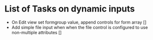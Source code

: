 # List of Tasks on dynamic inputs

- On Edit view set formgroup value, append controls for form array []
- Add simple file input when when the file control is configured to use non-multiple attributes []
